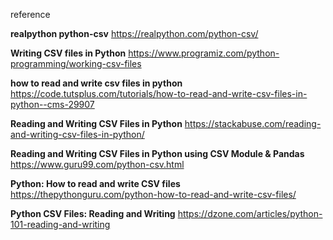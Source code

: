 reference

**realpython python-csv**
https://realpython.com/python-csv/

**Writing CSV files in Python**
https://www.programiz.com/python-programming/working-csv-files

**how to read and write csv files in python**
https://code.tutsplus.com/tutorials/how-to-read-and-write-csv-files-in-python--cms-29907

**Reading and Writing CSV Files in Python**
https://stackabuse.com/reading-and-writing-csv-files-in-python/

**Reading and Writing CSV Files in Python using CSV Module & Pandas**
https://www.guru99.com/python-csv.html

**Python: How to read and write CSV files**
https://thepythonguru.com/python-how-to-read-and-write-csv-files/

**Python CSV Files: Reading and Writing**
https://dzone.com/articles/python-101-reading-and-writing

